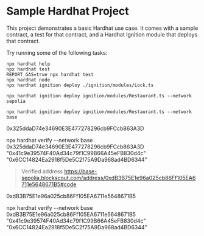 # Sample Hardhat Project

This project demonstrates a basic Hardhat use case. It comes with a sample contract, a test for that contract, and a Hardhat Ignition module that deploys that contract.

Try running some of the following tasks:

```shell
npx hardhat help
npx hardhat test
REPORT_GAS=true npx hardhat test
npx hardhat node
npx hardhat ignition deploy ./ignition/modules/Lock.ts

npx hardhat ignition deploy ignition/modules/Restaurant.ts --network sepolia

npx hardhat ignition deploy ignition/modules/Restaurant.ts --network base
```


<!-- Base deployed -->
0x325ddaD74e34690E3E477278296cb9FCcb863A3D

npx hardhat verify --network base 0x325ddaD74e34690E3E477278296cb9FCcb863A3D "0x41c9e39574F40Ad34c79f1C99B66A45eFB830d4c" "0x6CC14824Ea2918f5De5C2f75A9Da968ad4BD6344"

> Verified address
https://base-sepolia.blockscout.com/address/0xdB3B75E1e96a025cb86Ff105EA6711e5648671B5#code



<!-- Scroll deployed -->
<!-- RestaurantModule#Restaurant - 0x325ddaD74e34690E3E477278296cb9FCcb863A3D -->




0xdB3B75E1e96a025cb86Ff105EA6711e5648671B5

npx hardhat verify --network base 0xdB3B75E1e96a025cb86Ff105EA6711e5648671B5 "0x41c9e39574F40Ad34c79f1C99B66A45eFB830d4c" "0x6CC14824Ea2918f5De5C2f75A9Da968ad4BD6344"